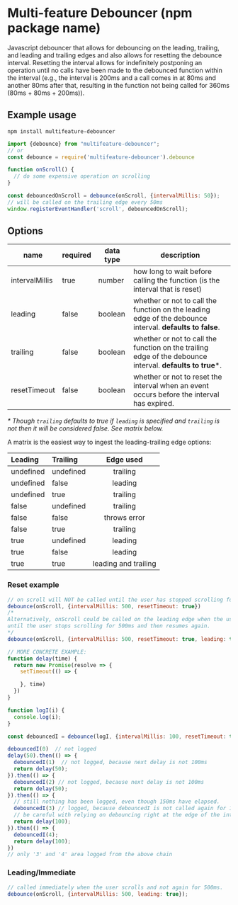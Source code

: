 # Multi-feature Debouncer (npm package name)
Javascript debouncer that allows for debouncing on the leading, trailing, and leading and trailing edges and also allows 
for resetting the debounce interval. Resetting the interval allows for indefinitely postponing an operation until no 
calls have been made to the debounced function within the interval (e.g., the interval is 200ms and a call comes in at 
80ms and another 80ms after that, resulting in the function not being called for 360ms (80ms + 80ms + 200ms)).

## Example usage
`npm install multifeature-debouncer`
```javascript
import {debounce} from "multifeature-debouncer";
// or
const debounce = require('multifeature-debouncer').debounce

function onScroll() { 
  // do some expensive operation on scrolling
}

const debouncedOnScroll = debounce(onScroll, {intervalMillis: 50});
// will be called on the trailing edge every 50ms
window.registerEventHandler('scroll', debouncedOnScroll);
```

## Options
| name | required | data type | description |
| ---- | -------- | --------- | ----------- |
| intervalMillis | true | number | how long to wait before calling the function (is the interval that is reset) |
| leading | false | boolean | whether or not to call the function on the leading edge of the debounce interval. **defaults to false**. |
| trailing | false | boolean | whether or not to call the function on the trailing edge of the debounce interval. **defaults to true**\*. |
| resetTimeout | false | boolean | whether or not to reset the interval when an event occurs before the interval has expired. |

*\* Though `trailing` defaults to true if `leading` is specified and `trailing` is not then it will be considered false. See matrix below.*

A matrix is the easiest way to ingest the leading-trailing edge options:

| Leading    |   Trailing    | Edge used |
| :---------- | :------------- | :-------: |
| undefined  |   undefined   | trailing
| undefined  |   false       | leading
| undefined  |   true        | trailing
| false      |   undefined   | trailing
| false      |   false       | throws error
| false      |   true        | trailing
| true       |   undefined   | leading
| true       |   false       | leading
| true       |   true        | leading and trailing

### Reset example
```javascript
// on scroll will NOT be called until the user has stopped scrolling for half a second (500ms)
debounce(onScroll, {intervalMillis: 500, resetTimeout: true})
/*
Alternatively, onScroll could be called on the leading edge when the user scrolls and not again 
until the user stops scrolling for 500ms and then resumes again.
*/
debounce(onScroll, {intervalMillis: 500, resetTimeout: true, leading: true})

// MORE CONCRETE EXAMPLE:
function delay(time) {
  return new Promise(resolve => {
    setTimeout(() => {

    }, time)
  })
}

function logI(i) {
  console.log(i);
}

const debouncedI = debounce(logI, {intervalMillis: 100, resetTimeout: true})

debouncedI(0)  // not logged
delay(50).then(() => {
  debouncedI(1)  // not logged, because next delay is not 100ms
  return delay(50);
}).then(() => {
  debouncedI(2) // not logged, because next delay is not 100ms
  return delay(50);
}).then(() => {
  // still nothing has been logged, even though 150ms have elapsed. 
  debouncedI(3) // logged, because debouncedI is not called again for 100ms
  // be careful with relying on debouncing right at the edge of the interval timeout..
  return delay(100);  
}).then(() => {
  debouncedI(4);
  return delay(100);
})
// only '3' and '4' area logged from the above chain
```

### Leading/Immediate
```javascript
// called immediately when the user scrolls and not again for 500ms.
debounce(onScroll, {intervalMillis: 500, leading: true});
```